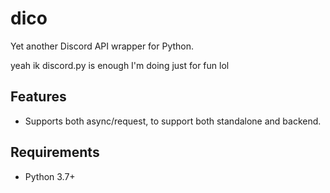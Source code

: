 # dico
Yet another Discord API wrapper for Python.

yeah ik discord.py is enough I'm doing just for fun lol

## Features
- Supports both async/request, to support both standalone and backend.

## Requirements
- Python 3.7+
